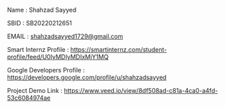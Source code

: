 Name : Shahzad Sayyed

SBID	:	 SB20220212651

EMAIL	:	shahzadsayyed1729@gmail.com

Smart Internz Profile : https://smartinternz.com/student-profile/feed/U0IyMDIyMDIxMjY1MQ

Google Developers Profile : https://developers.google.com/profile/u/shahzadsayyed

Project Demo Link : https://www.veed.io/view/8df508ad-c81a-4ca0-a4fd-53c6084974ae
